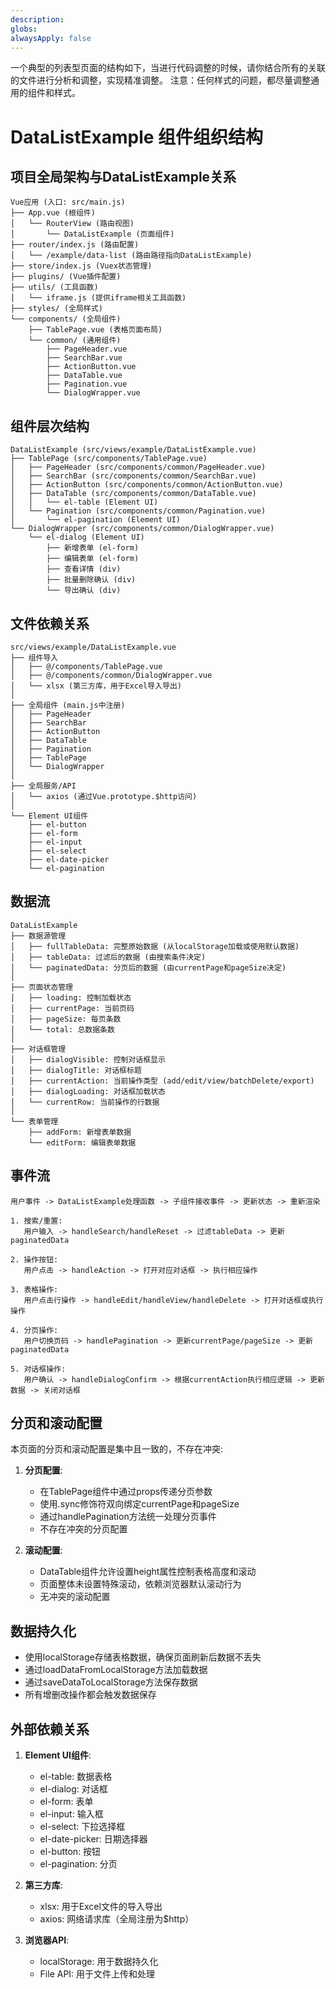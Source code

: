 ```yaml
---
description: 
globs: 
alwaysApply: false
---
```

一个典型的列表型页面的结构如下，当进行代码调整的时候，请你结合所有的关联的文件进行分析和调整，实现精准调整。
注意：任何样式的问题，都尽量调整通用的组件和样式。

# DataListExample 组件组织结构

## 项目全局架构与DataListExample关系

```
Vue应用 (入口: src/main.js)
├── App.vue (根组件)
│   └── RouterView (路由视图)
│       └── DataListExample (页面组件)
├── router/index.js (路由配置)
│   └── /example/data-list (路由路径指向DataListExample)
├── store/index.js (Vuex状态管理)
├── plugins/ (Vue插件配置)
├── utils/ (工具函数)
│   └── iframe.js (提供iframe相关工具函数)
├── styles/ (全局样式)
└── components/ (全局组件)
    ├── TablePage.vue (表格页面布局)
    └── common/ (通用组件)
        ├── PageHeader.vue
        ├── SearchBar.vue
        ├── ActionButton.vue
        ├── DataTable.vue
        ├── Pagination.vue
        └── DialogWrapper.vue
```

## 组件层次结构

```
DataListExample (src/views/example/DataListExample.vue)
├── TablePage (src/components/TablePage.vue)
│   ├── PageHeader (src/components/common/PageHeader.vue)
│   ├── SearchBar (src/components/common/SearchBar.vue)
│   ├── ActionButton (src/components/common/ActionButton.vue)
│   ├── DataTable (src/components/common/DataTable.vue)
│   │   └── el-table (Element UI)
│   └── Pagination (src/components/common/Pagination.vue)
│       └── el-pagination (Element UI)
└── DialogWrapper (src/components/common/DialogWrapper.vue)
    └── el-dialog (Element UI)
        ├── 新增表单 (el-form)
        ├── 编辑表单 (el-form)
        ├── 查看详情 (div)
        ├── 批量删除确认 (div)
        └── 导出确认 (div)
```

## 文件依赖关系

```
src/views/example/DataListExample.vue
├── 组件导入
│   ├── @/components/TablePage.vue
│   ├── @/components/common/DialogWrapper.vue
│   └── xlsx (第三方库，用于Excel导入导出)
│
├── 全局组件 (main.js中注册)
│   ├── PageHeader
│   ├── SearchBar
│   ├── ActionButton
│   ├── DataTable
│   ├── Pagination
│   ├── TablePage
│   └── DialogWrapper
│
├── 全局服务/API
│   └── axios (通过Vue.prototype.$http访问)
│
└── Element UI组件
    ├── el-button
    ├── el-form
    ├── el-input
    ├── el-select
    ├── el-date-picker
    └── el-pagination
```

## 数据流

```
DataListExample
├── 数据源管理
│   ├── fullTableData: 完整原始数据 (从localStorage加载或使用默认数据)
│   ├── tableData: 过滤后的数据 (由搜索条件决定)
│   └── paginatedData: 分页后的数据 (由currentPage和pageSize决定)
│
├── 页面状态管理
│   ├── loading: 控制加载状态 
│   ├── currentPage: 当前页码
│   ├── pageSize: 每页条数
│   └── total: 总数据条数
│
├── 对话框管理
│   ├── dialogVisible: 控制对话框显示
│   ├── dialogTitle: 对话框标题
│   ├── currentAction: 当前操作类型 (add/edit/view/batchDelete/export)
│   ├── dialogLoading: 对话框加载状态
│   └── currentRow: 当前操作的行数据
│
└── 表单管理
    ├── addForm: 新增表单数据
    └── editForm: 编辑表单数据
```

## 事件流

```
用户事件 -> DataListExample处理函数 -> 子组件接收事件 -> 更新状态 -> 重新渲染

1. 搜索/重置:
   用户输入 -> handleSearch/handleReset -> 过滤tableData -> 更新paginatedData

2. 操作按钮:
   用户点击 -> handleAction -> 打开对应对话框 -> 执行相应操作

3. 表格操作:
   用户点击行操作 -> handleEdit/handleView/handleDelete -> 打开对话框或执行操作

4. 分页操作:
   用户切换页码 -> handlePagination -> 更新currentPage/pageSize -> 更新paginatedData

5. 对话框操作:
   用户确认 -> handleDialogConfirm -> 根据currentAction执行相应逻辑 -> 更新数据 -> 关闭对话框
```

## 分页和滚动配置

本页面的分页和滚动配置是集中且一致的，不存在冲突:

1. **分页配置**:
   - 在TablePage组件中通过props传递分页参数
   - 使用.sync修饰符双向绑定currentPage和pageSize
   - 通过handlePagination方法统一处理分页事件
   - 不存在冲突的分页配置

2. **滚动配置**:
   - DataTable组件允许设置height属性控制表格高度和滚动
   - 页面整体未设置特殊滚动，依赖浏览器默认滚动行为
   - 无冲突的滚动配置

## 数据持久化

- 使用localStorage存储表格数据，确保页面刷新后数据不丢失
- 通过loadDataFromLocalStorage方法加载数据
- 通过saveDataToLocalStorage方法保存数据
- 所有增删改操作都会触发数据保存

## 外部依赖关系

1. **Element UI组件**:
   - el-table: 数据表格
   - el-dialog: 对话框
   - el-form: 表单
   - el-input: 输入框
   - el-select: 下拉选择框
   - el-date-picker: 日期选择器
   - el-button: 按钮
   - el-pagination: 分页

2. **第三方库**:
   - xlsx: 用于Excel文件的导入导出
   - axios: 网络请求库（全局注册为$http）

3. **浏览器API**:
   - localStorage: 用于数据持久化
   - File API: 用于文件上传和处理
